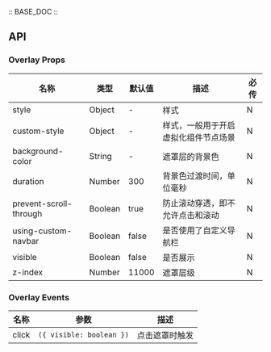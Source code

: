 :: BASE_DOC ::

## API

### Overlay Props

名称 | 类型 | 默认值 | 描述 | 必传
-- | -- | -- | -- | --
style | Object | - | 样式 | N
custom-style | Object | - | 样式，一般用于开启虚拟化组件节点场景 | N
background-color | String | - | 遮罩层的背景色 | N
duration | Number | 300 | 背景色过渡时间，单位毫秒 | N
prevent-scroll-through | Boolean | true | 防止滚动穿透，即不允许点击和滚动 | N
using-custom-navbar | Boolean | false | 是否使用了自定义导航栏 | N
visible | Boolean | false | 是否展示 | N
z-index | Number | 11000 | 遮罩层级 | N

### Overlay Events

名称 | 参数 | 描述
-- | -- | --
click | `({ visible: boolean })` | 点击遮罩时触发
